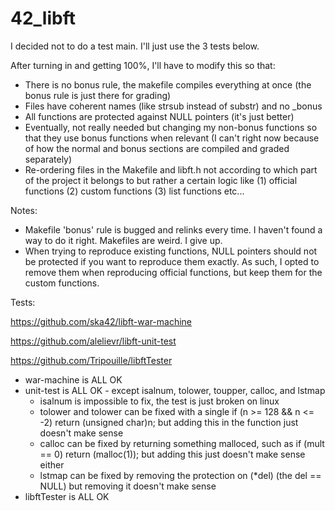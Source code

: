 # 42_libft

I decided not to do a test main. I'll just use the 3 tests below.

After turning in and getting 100%, I'll have to modify this so that:
- There is no bonus rule, the makefile compiles everything at once (the bonus rule is just there for grading)
- Files have coherent names (like strsub instead of substr) and no \_bonus
- All functions are protected against NULL pointers (it's just better)
- Eventually, not really needed but changing my non-bonus functions so that they use bonus functions when relevant (I can't right now because of how the normal and bonus sections are compiled and graded separately)
- Re-ordering files in the Makefile and libft.h not according to which part of the project it belongs to but rather a certain logic like (1) official functions (2) custom functions (3) list functions etc...

Notes:

- Makefile 'bonus' rule is bugged and relinks every time. I haven't found a way to do it right. Makefiles are weird. I give up.
- When trying to reproduce existing functions, NULL pointers should not be protected if you want to reproduce them exactly. As such, I opted to remove them when reproducing official functions, but keep them for the custom functions.

Tests:

https://github.com/ska42/libft-war-machine

https://github.com/alelievr/libft-unit-test

https://github.com/Tripouille/libftTester

- war-machine is ALL OK
- unit-test is ALL OK - except isalnum, tolower, toupper, calloc, and lstmap
  - isalnum is impossible to fix, the test is just broken on linux
  - tolower and tolower can be fixed with a single if (n >= 128 && n <= -2) return (unsigned char)n; but adding this in the function just doesn't make sense
  - calloc can be fixed by returning something malloced, such as if (mult == 0) return (malloc(1)); but adding this just doesn't make sense either
  - lstmap can be fixed by removing the protection on (\*del) (the del == NULL) but removing it doesn't make sense
- libftTester is ALL OK
